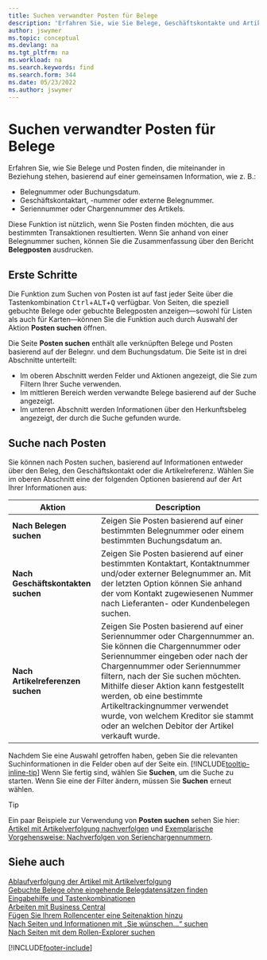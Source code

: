 ```yaml
---
title: Suchen verwandter Posten für Belege
description: 'Erfahren Sie, wie Sie Belege, Geschäftskontakte und Artikeleinträge finden, die miteinander in Beziehung stehen.'
author: jswymer
ms.topic: conceptual
ms.devlang: na
ms.tgt_pltfrm: na
ms.workload: na
ms.search.keywords: find
ms.search.form: 344
ms.date: 05/23/2022
ms.author: jswymer
---
```

# Suchen verwandter Posten für Belege

Erfahren Sie, wie Sie Belege und Posten finden, die miteinander in Beziehung stehen, basierend auf einer gemeinsamen Information, wie z. B.:

- Belegnummer oder Buchungsdatum.
- Geschäftskontaktart, -nummer oder externe Belegnummer.
- Seriennummer oder Chargennummer des Artikels.

Diese Funktion ist nützlich, wenn Sie Posten finden möchten, die aus bestimmten Transaktionen resultierten. Wenn Sie anhand von einer Belegnummer suchen, können Sie die Zusammenfassung über den Bericht **Belegposten** ausdrucken.

## Erste Schritte

Die Funktion zum Suchen von Posten ist auf fast jeder Seite über die Tastenkombination <kbd>Ctrl</kbd>+<kbd>ALT</kbd>+<kbd>Q</kbd> verfügbar. Von Seiten, die speziell gebuchte Belege oder gebuchte Belegposten anzeigen&mdash;sowohl für Listen als auch für Karten&mdash;können Sie die Funktion auch durch Auswahl der Aktion **Posten suchen** öffnen.

Die Seite **Posten suchen** enthält alle verknüpften Belege und Posten basierend auf der Belegnr. und dem Buchungsdatum. Die Seite ist in drei Abschnitte unterteilt:

- Im oberen Abschnitt werden Felder und Aktionen angezeigt, die Sie zum Filtern Ihrer Suche verwenden.
- Im mittleren Bereich werden verwandte Belege basierend auf der Suche angezeigt.
- Im unteren Abschnitt werden Informationen über den Herkunftsbeleg angezeigt, der durch die Suche gefunden wurde.

## Suche nach Posten

Sie können nach Posten suchen, basierend auf Informationen entweder über den Beleg, den Geschäftskontakt oder die Artikelreferenz. Wählen Sie im oberen Abschnitt eine der folgenden Optionen basierend auf der Art Ihrer Informationen aus:

|Aktion|Description|
|------|-----------|
| **Nach Belegen suchen** | Zeigen Sie Posten basierend auf einer bestimmten Belegnummer oder einem bestimmten Buchungsdatum an. |
| **Nach Geschäftskontakten suchen** | Zeigen Sie Posten basierend auf einer bestimmten Kontaktart, Kontaktnummer und/oder externer Belegnummer an. Mit der letzten Option können Sie anhand der vom Kontakt zugewiesenen Nummer nach Lieferanten- oder Kundenbelegen suchen. |
| **Nach Artikelreferenzen suchen** | Zeigen Sie Posten basierend auf einer Seriennummer oder Chargennummer an. Sie können die Chargennummer oder Seriennummer eingeben oder nach der Chargennummer oder Seriennummer filtern, nach der Sie suchen möchten. Mithilfe dieser Aktion kann festgestellt werden, ob eine bestimmte Artikeltrackingnummer verwendet wurde, von welchem Kreditor sie stammt oder an welchen Debitor der Artikel verkauft wurde. |

Nachdem Sie eine Auswahl getroffen haben, geben Sie die relevanten Suchinformationen in die Felder oben auf der Seite ein. [!INCLUDE[tooltip-inline-tip](includes/tooltip-inline-tip_md.md)] Wenn Sie fertig sind, wählen Sie **Suchen**, um die Suche zu starten. Wenn Sie eine der Filter ändern, müssen Sie **Suchen** erneut wählen.

> [!TIP]
> Ein paar Beispiele zur Verwendung von **Posten suchen** sehen Sie hier: [Artikel mit Artikelverfolgung nachverfolgen](inventory-how-to-trace-item-tracked-items.md) und [Exemplarische Vorgehensweise: Nachverfolgen von Serienchargennummern](walkthrough-tracing-serial-lot-numbers.md).

## Siehe auch 

[Ablaufverfolgung der Artikel mit Artikelverfolgung](inventory-how-to-trace-item-tracked-items.md)  
[Gebuchte Belege ohne eingehende Belegdatensätzen finden](across-how-find-posted-documents-without-income-document-records.md)  
[Eingabehilfe und Tastenkombinationen](ui-accessibility.md)  
[Arbeiten mit Business Central](ui-work-product.md)  
[Fügen Sie Ihrem Rollencenter eine Seitenaktion hinzu](ui-bookmarks.md)  
[Nach Seiten und Informationen mit „Sie wünschen...“ suchen](ui-search.md)  
[Nach Seiten mit dem Rollen-Explorer suchen](ui-role-explorer.md)  

[!INCLUDE[footer-include](includes/footer-banner.md)]
